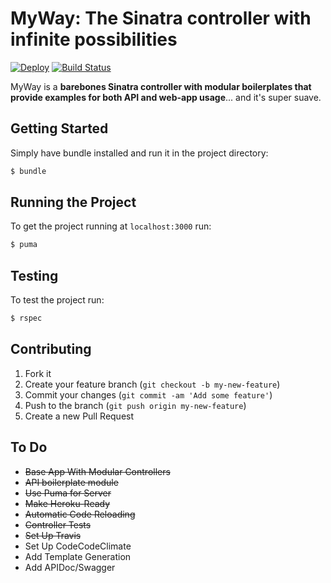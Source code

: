 # MyWay: The Sinatra controller with infinite possibilities
[![Deploy](https://www.herokucdn.com/deploy/button.png)](https://heroku.com/deploy)
[![Build Status](https://travis-ci.org/J-Mo63/myway-sinatra-api.svg?branch=master)](https://travis-ci.org/J-Mo63/myway-sinatra-api)

MyWay is a **barebones Sinatra controller with modular boilerplates that provide examples for both API and web-app usage**... and it's super suave.


## Getting Started

Simply have bundle installed and run it in the project directory:

```bash
$ bundle
```

## Running the Project

To get the project running at `localhost:3000` run:

```bash
$ puma
```

## Testing

To test the project run:

```bash
$ rspec
```

## Contributing

1. Fork it
2. Create your feature branch (`git checkout -b my-new-feature`)
3. Commit your changes (`git commit -am 'Add some feature'`)
4. Push to the branch (`git push origin my-new-feature`)
5. Create a new Pull Request

## To Do

* ~~Base App With Modular Controllers~~
* ~~API boilerplate module~~
* ~~Use Puma for Server~~
* ~~Make Heroku-Ready~~
* ~~Automatic Code Reloading~~
* ~~Controller Tests~~
* ~~Set Up Travis~~
* Set Up CodeCodeClimate
* Add Template Generation
* Add APIDoc/Swagger